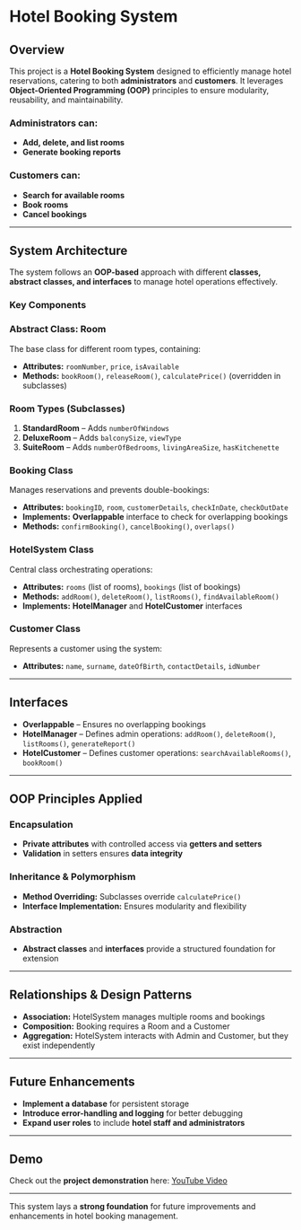# **Hotel Booking System**

## **Overview**
This project is a **Hotel Booking System** designed to efficiently manage hotel reservations, catering to both **administrators** and **customers**. It leverages **Object-Oriented Programming (OOP)** principles to ensure modularity, reusability, and maintainability.

### **Administrators can:**
- **Add, delete, and list rooms**
- **Generate booking reports**

### **Customers can:**
- **Search for available rooms**
- **Book rooms**
- **Cancel bookings**

---

## **System Architecture**
The system follows an **OOP-based** approach with different **classes, abstract classes, and interfaces** to manage hotel operations effectively.

### **Key Components**

### **Abstract Class: Room**
The base class for different room types, containing:
- **Attributes:** `roomNumber`, `price`, `isAvailable`
- **Methods:** `bookRoom()`, `releaseRoom()`, `calculatePrice()` (overridden in subclasses)

### **Room Types (Subclasses)**
1. **StandardRoom** – Adds `numberOfWindows`
2. **DeluxeRoom** – Adds `balconySize`, `viewType`
3. **SuiteRoom** – Adds `numberOfBedrooms`, `livingAreaSize`, `hasKitchenette`

### **Booking Class**
Manages reservations and prevents double-bookings:
- **Attributes:** `bookingID`, `room`, `customerDetails`, `checkInDate`, `checkOutDate`
- **Implements:** **Overlappable** interface to check for overlapping bookings
- **Methods:** `confirmBooking()`, `cancelBooking()`, `overlaps()`

### **HotelSystem Class**
Central class orchestrating operations:
- **Attributes:** `rooms` (list of rooms), `bookings` (list of bookings)
- **Methods:** `addRoom()`, `deleteRoom()`, `listRooms()`, `findAvailableRoom()`
- **Implements:** **HotelManager** and **HotelCustomer** interfaces

### **Customer Class**
Represents a customer using the system:
- **Attributes:** `name`, `surname`, `dateOfBirth`, `contactDetails`, `idNumber`

---

## **Interfaces**
- **Overlappable** – Ensures no overlapping bookings
- **HotelManager** – Defines admin operations: `addRoom()`, `deleteRoom()`, `listRooms()`, `generateReport()`
- **HotelCustomer** – Defines customer operations: `searchAvailableRooms()`, `bookRoom()`

---

## **OOP Principles Applied**

### **Encapsulation**
- **Private attributes** with controlled access via **getters and setters**
- **Validation** in setters ensures **data integrity**

### **Inheritance & Polymorphism**
- **Method Overriding:** Subclasses override `calculatePrice()`
- **Interface Implementation:** Ensures modularity and flexibility

### **Abstraction**
- **Abstract classes** and **interfaces** provide a structured foundation for extension

---

## **Relationships & Design Patterns**
- **Association:** HotelSystem manages multiple rooms and bookings
- **Composition:** Booking requires a Room and a Customer
- **Aggregation:** HotelSystem interacts with Admin and Customer, but they exist independently

---

## **Future Enhancements**
- **Implement a database** for persistent storage
- **Introduce error-handling and logging** for better debugging
- **Expand user roles** to include **hotel staff and administrators**

---

## **Demo**
Check out the **project demonstration** here:
[YouTube Video](https://youtu.be/DpYcGkTB3T4)

---

This system lays a **strong foundation** for future improvements and enhancements in hotel booking management.

